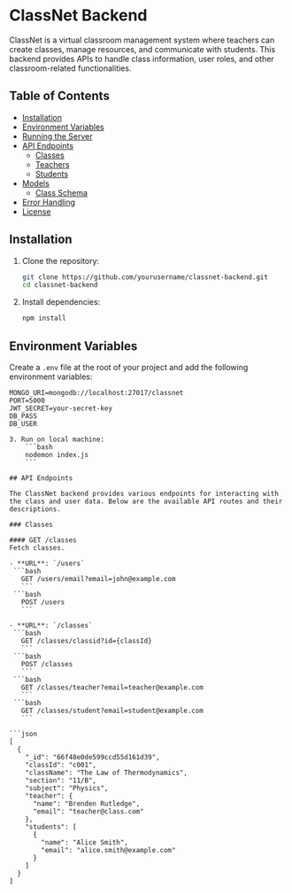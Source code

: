 # ClassNet Backend

ClassNet is a virtual classroom management system where teachers can create classes, manage resources, and communicate with students. This backend provides APIs to handle class information, user roles, and other classroom-related functionalities.

## Table of Contents

- [Installation](#installation)
- [Environment Variables](#environment-variables)
- [Running the Server](#running-the-server)
- [API Endpoints](#api-endpoints)
  - [Classes](#classes)
  - [Teachers](#teachers)
  - [Students](#students)
- [Models](#models)
  - [Class Schema](#class-schema)
- [Error Handling](#error-handling)
- [License](#license)

## Installation

1. Clone the repository:

   ```bash
   git clone https://github.com/yourusername/classnet-backend.git
   cd classnet-backend
   ```

2. Install dependencies:
   ```bash
   npm install
   ```

## Environment Variables

Create a `.env` file at the root of your project and add the following environment variables:

````plaintext
MONGO_URI=mongodb://localhost:27017/classnet
PORT=5000
JWT_SECRET=your-secret-key
DB_PASS
DB_USER

3. Run on local machine:
    ```bash
    nodemon index.js
    ```

## API Endpoints

The ClassNet backend provides various endpoints for interacting with the class and user data. Below are the available API routes and their descriptions.

### Classes

#### GET /classes
Fetch classes.

- **URL**: `/users`
 ```bash
   GET /users/email?email=john@example.com
   ```
 ```bash
   POST /users
   ```
 
- **URL**: `/classes`
 ```bash
   GET /classes/classid?id={classId}
   ```
 ```bash
   POST /classes
   ```
 ```bash
   GET /classes/teacher?email=teacher@example.com
   ```
 ```bash
   GET /classes/student?email=student@example.com
   ```

```json
[
  {
    "_id": "66f48e0de599ccd55d161d39",
    "classId": "c001",
    "className": "The Law of Thermodynamics",
    "section": "11/B",
    "subject": "Physics",
    "teacher": {
      "name": "Brenden Rutledge",
      "email": "teacher@class.com"
    },
    "students": [
      {
        "name": "Alice Smith",
        "email": "alice.smith@example.com"
      }
    ]
  }
]
````
